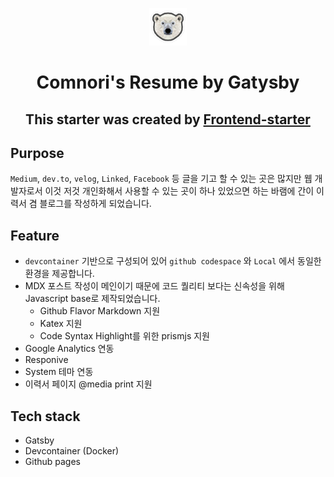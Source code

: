 <p align="center">
  <a href="https://www.gatsbyjs.com/?utm_source=starter&utm_medium=readme&utm_campaign=minimal-starter-ts">
    <img alt="Gatsby" src="src/images/icon.png" width="60" />
  </a>
</p>
<h1 align="center">
  Comnori's Resume by Gatysby
</h1>
<h2 align="center">
  This starter was created by <a href=https://github.com/comnori/frontend-starter>Frontend-starter</a>
</h2>

## Purpose

`Medium`, `dev.to`, `velog`, `Linked`, `Facebook` 등 글을 기고 할 수 있는 곳은 많지만 웹 개발자로서 이것 저것 개인화해서 사용할 수 있는 곳이 하나 있었으면 하는 바램에 간이 이력서 겸 블로그를 작성하게 되었습니다.

## Feature

-   `devcontainer` 기반으로 구성되어 있어 `github codespace` 와 `Local` 에서 동일한 환경을 제공합니다.
-   MDX 포스트 작성이 메인이기 때문에 코드 퀄리티 보다는 신속성을 위해 Javascript base로 제작되었습니다.
    -   Github Flavor Markdown 지원
    -   Katex 지원
    -   Code Syntax Highlight를 위한 prismjs 지원
-   Google Analytics 연동
-   Responive
-   System 테마 연동
-   이력서 페이지 @media print 지원

## Tech stack

-   Gatsby
-   Devcontainer (Docker)
-   Github pages
